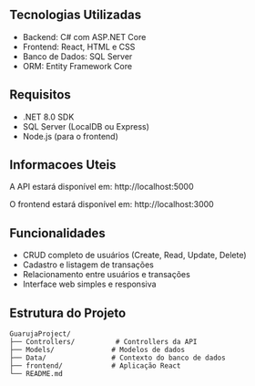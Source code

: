 ## Tecnologias Utilizadas

- Backend: C# com ASP.NET Core
- Frontend: React, HTML e CSS
- Banco de Dados: SQL Server
- ORM: Entity Framework Core

## Requisitos

- .NET 8.0 SDK
- SQL Server (LocalDB ou Express)
- Node.js (para o frontend)

## Informacoes Uteis

A API estará disponível em: http://localhost:5000

O frontend estará disponível em: http://localhost:3000

## Funcionalidades

- CRUD completo de usuários (Create, Read, Update, Delete)
- Cadastro e listagem de transações
- Relacionamento entre usuários e transações
- Interface web simples e responsiva

## Estrutura do Projeto

```
GuarujaProject/
├── Controllers/          # Controllers da API
├── Models/              # Modelos de dados
├── Data/                # Contexto do banco de dados
├── frontend/            # Aplicação React
└── README.md
```
